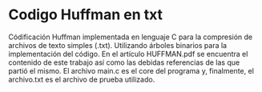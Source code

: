 # Codigo Huffman en txt
Códificación Huffman implementada en lenguaje C para la compresión de archivos de texto simples (.txt). Utilizando árboles binarios para la implementación del código.
En el artículo HUFFMAN.pdf se encuentra el contenido de este trabajo así como las debidas referencias de las que partió el mismo.
El archivo main.c es el core del programa y, finalmente, el archivo.txt es el archivo de prueba utilizado.
